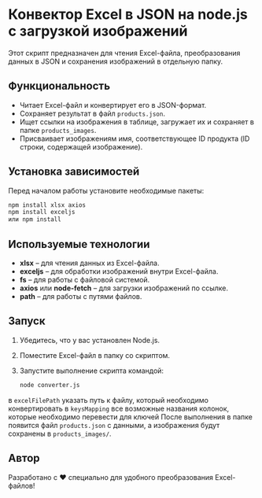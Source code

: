 # Конвектор Excel в JSON на node.js с загрузкой изображений

Этот скрипт предназначен для чтения Excel-файла, преобразования данных в JSON и сохранения изображений в отдельную папку.

## Функциональность
- Читает Excel-файл и конвертирует его в JSON-формат.
- Сохраняет результат в файл `products.json`.
- Ищет ссылки на изображения в таблице, загружает их и сохраняет в папке `products_images`.
- Присваивает изображениям имя, соответствующее ID продукта (ID строки, содержащей изображение).

## Установка зависимостей

Перед началом работы установите необходимые пакеты:

```sh
npm install xlsx axios
npm install exceljs
или npm install
```

## Используемые технологии
- **xlsx** – для чтения данных из Excel-файла.
- **exceljs** – для обработки изображений внутри Excel-файла.
- **fs** – для работы с файловой системой.
- **axios** или **node-fetch** – для загрузки изображений по ссылке.
- **path** – для работы с путями файлов.

## Запуск

1. Убедитесь, что у вас установлен Node.js.
2. Поместите Excel-файл в папку со скриптом.
3. Запустите выполнение скрипта командой:
   
   ```sh
   node converter.js
   ```
в `excelFilePath` указать путь к файлу, который необходимо конвертировать
в `keysMapping` все возможные названия колонок, которые необходимо перевести для ключей
После выполнения в папке появится файл `products.json` с данными, а изображения будут сохранены в `products_images/`.

## Автор
Разработано с ❤️ специально для удобного преобразования Excel-файлов!

